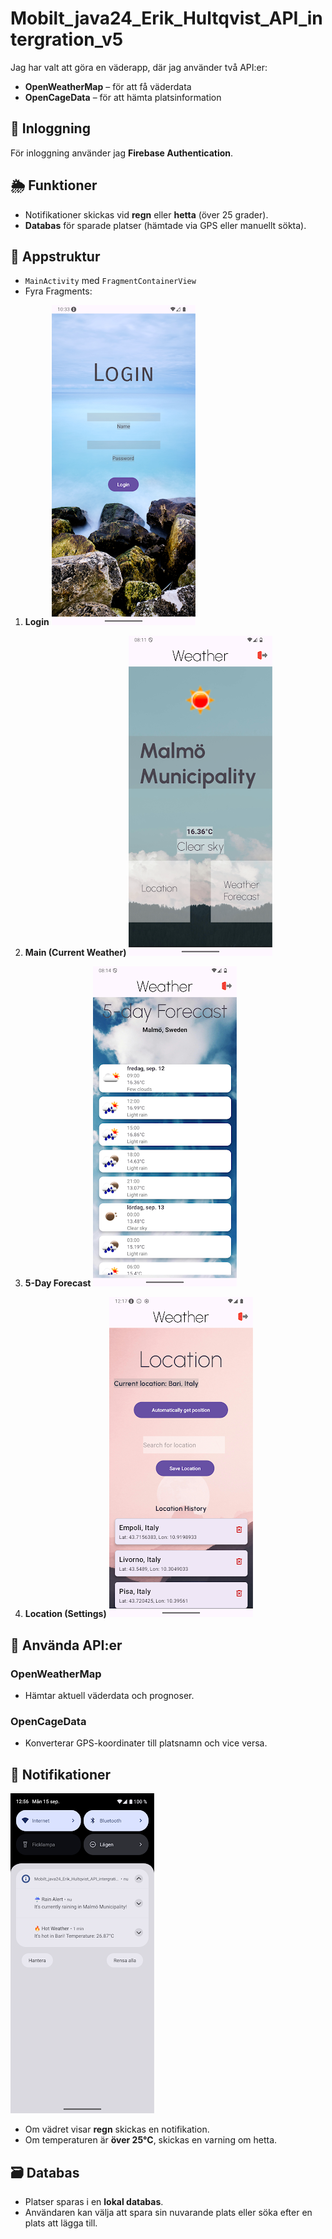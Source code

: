 # Mobilt_java24_Erik_Hultqvist_API_intergration_v5


Jag har valt att göra en väderapp, där jag använder två API:er:

- **OpenWeatherMap** – för att få väderdata
- **OpenCageData** – för att hämta platsinformation

## 🔐 Inloggning

För inloggning använder jag **Firebase Authentication**.

## 🌦️ Funktioner

- Notifikationer skickas vid **regn** eller **hetta** (över 25 grader).
- **Databas** för sparade platser (hämtade via GPS eller manuellt sökta).

## 📱 Appstruktur

- `MainActivity` med `FragmentContainerView`
- Fyra Fragments:

1. **Login**
       ![Login Fragment](images/login_fragment.png)

2. **Main (Current Weather)**
       ![Main Weather Fragment](images/current_weather_fragment.png)

3. **5-Day Forecast**
       ![Forecast Fragment](images/forecast_fragment.png)

4. **Location (Settings)**
       ![Location Fragment](images/location_fragment.png)

## 🧩 Använda API:er

### OpenWeatherMap
- Hämtar aktuell väderdata och prognoser.

### OpenCageData
- Konverterar GPS-koordinater till platsnamn och vice versa.

## 🔔 Notifikationer

![Notifikationer](images/notification.png)

- Om vädret visar **regn** skickas en notifikation.
- Om temperaturen är **över 25°C**, skickas en varning om hetta.

## 🗃️ Databas

- Platser sparas i en **lokal databas**.
- Användaren kan välja att spara sin nuvarande plats eller söka efter en plats att lägga till.